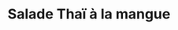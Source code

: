 ---
uuid: h00h93yw
title: Salade Thaï à la mangue
titleslug: salade-thai-a-la-mangue_h00h93yw
draft: false
layout: recettes
type: entree
categories:
  - Salade
regime:
  - vegetarien
  - vegan
  - sans-lactose
  - sans-gluten
region: Thailande
cuisson: Oui
temperature: Froid
plate: 5
check: Oui
checkAlwaysOk: false
ingredients:
  sec:
    - title: Nouilles de riz
      quantite: 200
      unit: grammes
  lof:
    - title: huile de sésame
      quantite: 1
      unit: c. à soupe
  epices:
    - title: Citronnelle (bâton)
      quantite: 0.2
      unit: unité
    - title: Coriandre fraîche
      quantite: 0.3
      unit: bottes
    - title: Tamari (sauce)
      quantite: 1
      unit: c. à soupe
  autres:
    - title: Beurre de cacahuètes (salé)
      quantite: 4
      unit: c. à soupe
    - title: Eau
      quantite: 50
      unit: ml
  legumes:
    - title: Citron vert
      quantite: 2
      unit: unité
    - title: Poivron (rouge)
      quantite: 150
      unit: grammes
    - title: Carotte
      quantite: 1
      unit: unité
    - title: Avocat
      quantite: 1
      unit: unité
    - title: Mangue
      quantite: 1
      unit: unité
preparation: >-
  



  En julienne : poivrons et carottes.




  En dés : avocats et mangues.




  * Écraser à la fourchette : beurre de cacahuètes, jus des citrons verts, tamari, eau. Puis ajouter citronelle et huile de sésame.

  * Cuire les nouilles (si besoin, les conserver dans l'eau froide jusqu'à moment de monter la salade).

  * Hacher la coriandre.

  * Mélanger légumes et nouilles, servir la sauce et la coriandre à côté.
publishDate: 2024-05-20T15:21:00.000Z
---